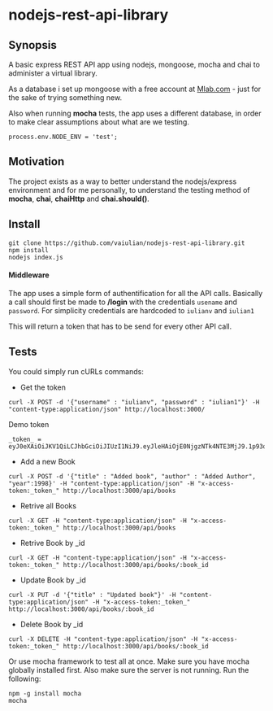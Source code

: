 # nodejs-rest-api-library

## Synopsis

A basic express REST API app using nodejs, mongoose, mocha and chai to administer a virtual library.

As a database i set up mongoose with a free account at [Mlab.com](https://mlab.com/) - just for the sake of trying something new.

Also when running **mocha** tests, the app uses a different database, in order to make clear assumptions about what are we testing.

```
process.env.NODE_ENV = 'test';
```

## Motivation

The project exists as a way to better understand the nodejs/express environment and for me personally, to understand the testing method of **mocha**, **chai**, **chaiHttp** and **chai.should()**.

## Install

```
git clone https://github.com/vaiulian/nodejs-rest-api-library.git
npm install
nodejs index.js
```

####  Middleware

The app uses a simple form of authentification for all the API calls.
Basically a call should first be made to **/login** with the credentials `usename` and `password`. For simplicity credentials are hardcoded to `iulianv` and `iulian1`

This will return a token that has to be send for every other API call.

## Tests

You could simply run cURLs commands:

* Get the token
```
curl -X POST -d '{"username" : "iulianv", "password" : "iulian1"}' -H "content-type:application/json" http://localhost:3000/
```

Demo token
```
_token_ = eyJ0eXAiOiJKV1QiLCJhbGciOiJIUzI1NiJ9.eyJleHAiOjE0NjgzNTk4NTE3MjJ9.1p93oIxwlID__S3jxJXjtUjHWgVYH7YZEGpDqPNVQlE
```

* Add a new Book
```
curl -X POST -d '{"title" : "Added book", "author" : "Added Author", "year":1998}' -H "content-type:application/json" -H "x-access-token:_token_" http://localhost:3000/api/books
```

* Retrive all Books
```
curl -X GET -H "content-type:application/json" -H "x-access-token:_token_" http://localhost:3000/api/books
```

* Retrive Book by _id
```
curl -X GET -H "content-type:application/json" -H "x-access-token:_token_" http://localhost:3000/api/books/:book_id
```

* Update Book by _id
```
curl -X PUT -d '{"title" : "Updated book"}' -H "content-type:application/json" -H "x-access-token:_token_" http://localhost:3000/api/books/:book_id
```

* Delete Book by _id
```
curl -X DELETE -H "content-type:application/json" -H "x-access-token:_token_" http://localhost:3000/api/books/:book_id
```


Or use mocha framework to test all at once.
Make sure you have mocha globally installed first. Also make sure the server is not running. Run the following:

```
npm -g install mocha
mocha
```
